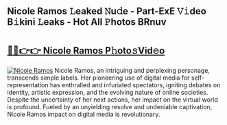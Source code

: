 ## Nicole Ramos 𝙻eaked 𝙽u𝚍e - Part-ExE 𝚅𝚒deo B𝚒kini 𝙻eaks - Hot All 𝙿hotos BRnuv

# <h2><a href="http://ld0mh7t.urlbe.top/?page=Nicole+Ramos">🔗🔗👉👉 Nicole Ramos P𝚑oto𝚜Vid𝚎o</a></h2>

[![Nicole Ramos](https://i.imgur.com/eBuTRDB.gif)](http://ld0mh7t.urlbe.top/?page=Nicole+Ramos)
Nicole Ramos, an intriguing and perplexing personage, transcends simple labels. Her pioneering use of digital media for self-representation has enthralled and infuriated spectators, igniting debates on identity, artistic expression, and the evolving nature of online societies. Despite the uncertainty of her next actions, her impact on the virtual world is profound. Fueled by an unyielding resolve and undeniable captivation, Nicole Ramos impact on digital media is revolutionary.
